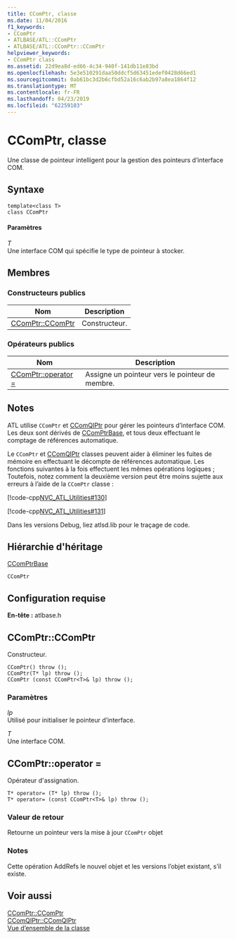 ```yaml
---
title: CComPtr, classe
ms.date: 11/04/2016
f1_keywords:
- CComPtr
- ATLBASE/ATL::CComPtr
- ATLBASE/ATL::CComPtr::CComPtr
helpviewer_keywords:
- CComPtr class
ms.assetid: 22d9ea8d-ed66-4c34-940f-141db11e83bd
ms.openlocfilehash: 5e3e510291daa50ddcf5d63451edef0428d66ed1
ms.sourcegitcommit: 0ab61bc3d2b6cfbd52a16c6ab2b97a8ea1864f12
ms.translationtype: MT
ms.contentlocale: fr-FR
ms.lasthandoff: 04/23/2019
ms.locfileid: "62259103"
---
```

# <a name="ccomptr-class"></a>CComPtr, classe

Une classe de pointeur intelligent pour la gestion des pointeurs d’interface COM.

## <a name="syntax"></a>Syntaxe

```
template<class T>
class CComPtr
```

#### <a name="parameters"></a>Paramètres

*T*<br/>
Une interface COM qui spécifie le type de pointeur à stocker.

## <a name="members"></a>Membres

### <a name="public-constructors"></a>Constructeurs publics

|Nom|Description|
|----------|-----------------|
|[CComPtr::CComPtr](#ccomptr)|Constructeur.|

### <a name="public-operators"></a>Op&#233;rateurs publics

|Nom|Description|
|----------|-----------------|
|[CComPtr::operator =](#operator_eq)|Assigne un pointeur vers le pointeur de membre.|

## <a name="remarks"></a>Notes

ATL utilise `CComPtr` et [CComQIPtr](../../atl/reference/ccomqiptr-class.md) pour gérer les pointeurs d’interface COM. Les deux sont dérivés de [CComPtrBase](../../atl/reference/ccomptrbase-class.md), et tous deux effectuant le comptage de références automatique.

Le `CComPtr` et [CComQIPtr](../../atl/reference/ccomqiptr-class.md) classes peuvent aider à éliminer les fuites de mémoire en effectuant le décompte de références automatique.  Les fonctions suivantes à la fois effectuent les mêmes opérations logiques ; Toutefois, notez comment la deuxième version peut être moins sujette aux erreurs à l’aide de la `CComPtr` classe :

[!code-cpp[NVC_ATL_Utilities#130](../../atl/codesnippet/cpp/ccomptr-class_1.cpp)]

[!code-cpp[NVC_ATL_Utilities#131](../../atl/codesnippet/cpp/ccomptr-class_2.cpp)]

Dans les versions Debug, liez atlsd.lib pour le traçage de code.

## <a name="inheritance-hierarchy"></a>Hiérarchie d'héritage

[CComPtrBase](../../atl/reference/ccomptrbase-class.md)

`CComPtr`

## <a name="requirements"></a>Configuration requise

**En-tête :** atlbase.h

##  <a name="ccomptr"></a>  CComPtr::CComPtr

Constructeur.

```
CComPtr() throw ();
CComPtr(T* lp) throw ();
CComPtr (const CComPtr<T>& lp) throw ();
```

### <a name="parameters"></a>Paramètres

*lp*<br/>
Utilisé pour initialiser le pointeur d’interface.

*T*<br/>
Une interface COM.

##  <a name="operator_eq"></a>  CComPtr::operator =

Opérateur d'assignation.

```
T* operator= (T* lp) throw ();
T* operator= (const CComPtr<T>& lp) throw ();
```

### <a name="return-value"></a>Valeur de retour

Retourne un pointeur vers la mise à jour `CComPtr` objet

### <a name="remarks"></a>Notes

Cette opération AddRefs le nouvel objet et les versions l’objet existant, s’il existe.

## <a name="see-also"></a>Voir aussi

[CComPtr::CComPtr](#ccomptr)<br/>
[CComQIPtr::CComQIPtr](../../atl/reference/ccomqiptr-class.md#ccomqiptr)<br/>
[Vue d’ensemble de la classe](../../atl/atl-class-overview.md)
